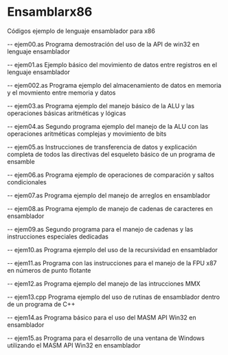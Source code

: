 # Ensamblarx86
Códigos ejemplo de lenguaje ensamblador para x86

-- ejem00.as
    Programa demostración del uso de la API de win32 en lenguaje ensamblador
    
-- ejem01.as
    Ejemplo básico del movimiento de datos entre registros en el lenguaje ensamblador

-- ejem002.as
    Programa ejemplo del almacenamiento de datos en memoria y el movmiento entre memoria y datos
    
-- ejem03.as
    Programa ejemplo del manejo básico de la ALU y las operaciones básicas aritméticas y lógicas
    
-- ejem04.as
    Segundo programa ejemplo del manejo de la ALU con las operaciones aritméticas complejas y movimiento de bits
    
-- ejem05.as
    Instrucciones de transferencia de datos y explicación completa de todos las directivas del esqueleto básico de un programa de ensamble
    
-- ejem06.as
    Programa ejemplo de operaciones de comparación y saltos condicionales
    
-- ejem07.as
    Programa ejemplo del manejo de arreglos en ensamblador

-- ejem08.as
    Programa ejemplo de manejo de cadenas de caracteres en ensamblador
    
-- ejem09.as
    Segundo programa para el manejo de cadenas y las instrucciones especiales dedicadas
    
-- ejem10.as
    Programa ejemplo del uso de la recursividad en ensamblador
    
-- ejem11.as
    Programa con las instrucciones para el manejo de la FPU x87 en números de punto flotante
    
-- ejem12.as
    Programa ejemplo del manejo de las intrucciones MMX
    
-- ejem13.cpp
    Programa ejemplo del uso de rutinas de ensamblador dentro de un programa de C++

-- ejem14.as
    Programa básico para el uso del MASM API Win32 en ensamblador
    
-- ejem15.as
    Programa para el desarrollo de una ventana de Windows utilizando el MASM API Win32 en ensamblador

